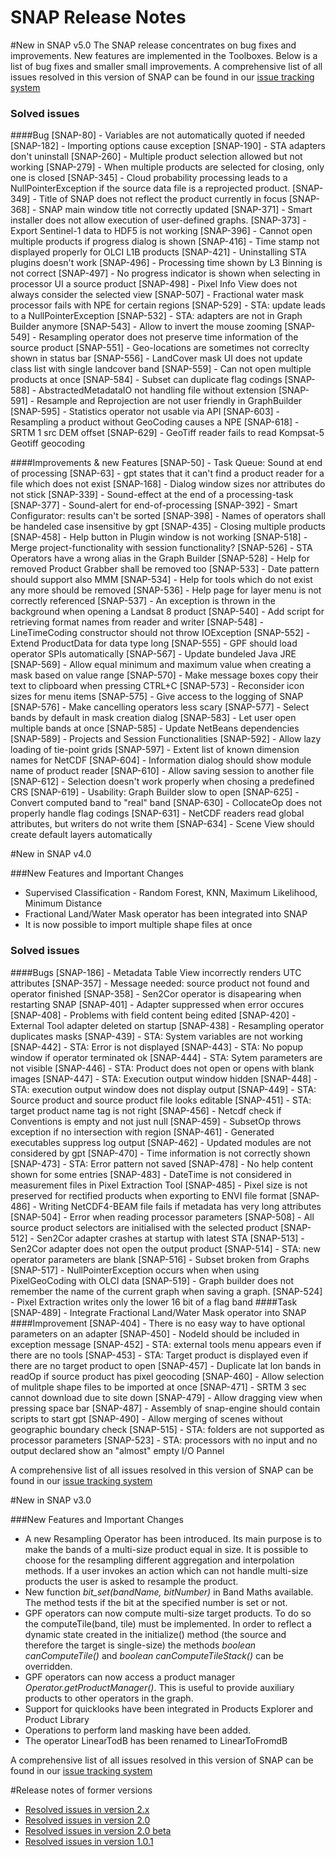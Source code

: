 SNAP Release Notes
==================

#New in SNAP v5.0
The SNAP release concentrates on bug fixes and improvements. New features are implemented in the Toolboxes. 
Below is a list of bug fixes and smaller small improvements. A comprehensive list of all issues resolved in this version of SNAP can be found in our 
[issue tracking system](https://senbox.atlassian.net/secure/ReleaseNote.jspa?projectId=10100&version=11503)

### Solved issues
####Bug
    [SNAP-80] - Variables are not automatically quoted if needed
    [SNAP-182] - Importing options cause exception
    [SNAP-190] - STA adapters don't uninstall
    [SNAP-260] - Multiple product selection allowed but not working
    [SNAP-279] - When multiple products are selected for closing, only one is closed
    [SNAP-345] - Cloud probability processing leads to a NullPointerException if the source data file is a reprojected product.
    [SNAP-349] - Title of SNAP does not reflect the product currently in focus
    [SNAP-368] - SNAP main window title not correctly updated
    [SNAP-371] - Smart installer does not allow execution of user-defined graphs. 
    [SNAP-373] - Export Sentinel-1 data to HDF5 is not working
    [SNAP-396] - Cannot open multiple products if progress dialog is shown
    [SNAP-416] - Time stamp not displayed properly for OLCI L1B products
    [SNAP-421] - Uninstalling STA plugins doesn't work
    [SNAP-496] - Processing time shown by L3 Binning is not correct
    [SNAP-497] - No progress indicator is shown when selecting in processor UI a source product
    [SNAP-498] - Pixel Info View does not always consider the selected view
    [SNAP-507] - Fractional water mask processor fails with NPE for certain regions
    [SNAP-529] - STA: update leads to a NullPointerException
    [SNAP-532] - STA: adapters are not in Graph Builder anymore
    [SNAP-543] - Allow to invert the mouse zooming
    [SNAP-549] - Resampling operator does not preserve time information of the source product
    [SNAP-551] - Geo-locations are sometimes not correclty shown in status bar
    [SNAP-556] - LandCover mask UI does not update class list with single landcover band
    [SNAP-559] - Can not open multiple products at once
    [SNAP-584] - Subset can duplicate flag codings
    [SNAP-588] - AbstractedMetadataIO not handling file without extension
    [SNAP-591] - Resample and Reprojection are not user friendly in GraphBuilder
    [SNAP-595] - Statistics operator not usable via API
    [SNAP-603] - Resampling a product without GeoCoding causes a NPE
    [SNAP-618] - SRTM 1 src DEM offset
    [SNAP-629] - GeoTiff reader fails to read Kompsat-5 Geotiff geocoding

####Improvements & new Features
    [SNAP-50] - Task Queue: Sound at end of processing
    [SNAP-63] - gpt states that it can't find a product reader for a file which does not exist
    [SNAP-168] - Dialog window sizes nor attributes do not stick
    [SNAP-339] - Sound-effect at the end of a processing-task
    [SNAP-377] - Sound-alert for end-of-processing
    [SNAP-392] - Smart Configurator: results can't be sorted
    [SNAP-398] - Names of operators shall be handeled case insensitive by gpt
    [SNAP-435] - Closing multiple products
    [SNAP-458] - Help button in Plugin window is not working
    [SNAP-518] - Merge project-functionality with session functionality?
    [SNAP-526] - STA Operators have a wrong alias in the Graph Builder
    [SNAP-528] - Help for removed Product Grabber shall be removed too
    [SNAP-533] - Date pattern should support also MMM
    [SNAP-534] - Help for tools which do not exist any more should be removed
    [SNAP-536] - Help page for layer menu is not correctly referenced
    [SNAP-537] - An exception is thrown in the background when opening a Landsat 8 product
    [SNAP-540] - Add script for retrieving format names from reader and writer
    [SNAP-548] - LineTimeCoding constructor should not throw IOException
    [SNAP-552] - Extend ProductData for data type long
    [SNAP-555] - GPF should load operator SPIs automatically
    [SNAP-567] - Update bundeled Java JRE
    [SNAP-569] - Allow equal minimum and maximum value when creating a mask based on value range
    [SNAP-570] - Make message boxes copy their text to clipboard when pressing CTRL+C
    [SNAP-573] - Reconsider icon sizes for menu items
    [SNAP-575] - Give access to the logging of SNAP
    [SNAP-576] - Make cancelling operators less scary
    [SNAP-577] - Select bands by default in mask creation dialog
    [SNAP-583] - Let user open multiple bands at once
    [SNAP-585] - Update NetBeans dependencies
    [SNAP-589] - Projects and Session Functionalities
    [SNAP-592] - Allow lazy loading of tie-point grids
    [SNAP-597] - Extent list of known dimension names for NetCDF
    [SNAP-604] - Information dialog should show module name of product reader
    [SNAP-610] - Allow saving session to another file
    [SNAP-612] - Selection doesn't work properly when chosing a predefined CRS
    [SNAP-619] - Usability: Graph Builder slow to open
    [SNAP-625] - Convert computed band to "real" band
    [SNAP-630] - CollocateOp does not properly handle flag codings
    [SNAP-631] - NetCDF readers read global attributes, but writers do not write them
    [SNAP-634] - Scene View should create default layers automatically

#New in SNAP v4.0

###New Features and Important Changes
* Supervised Classification - Random Forest, KNN, Maximum Likelihood, Minimum Distance
* Fractional Land/Water Mask operator has been integrated into SNAP
* It is now possible to import multiple shape files at once

### Solved issues
####Bugs
    [SNAP-186] - Metadata Table View incorrectly renders UTC attributes
    [SNAP-357] - Message needed: source product not found and operator finished
    [SNAP-358] - Sen2Cor operator is disapearing when restarting SNAP
    [SNAP-401] - Adapter suppressed when error occures
    [SNAP-408] - Problems with field content being edited
    [SNAP-420] - External Tool adapter deleted on startup
    [SNAP-438] - Resampling operator duplicates masks
    [SNAP-439] - STA: System variables are not working
    [SNAP-442] - STA: Error is not displayed
    [SNAP-443] - STA: No popup window if operator terminated ok
    [SNAP-444] - STA: Sytem parameters are not visible
    [SNAP-446] - STA: Product does not open or opens with blank images
    [SNAP-447] - STA: Execution output window hidden
    [SNAP-448] - STA: execution output window does not display output
    [SNAP-449] - STA: Source product and source product file looks editable
    [SNAP-451] - STA: target product name tag is not right
    [SNAP-456] - Netcdf check if Conventions is empty and not just null
    [SNAP-459] - SubsetOp throws exception if no intersection with region
    [SNAP-461] - Generated executables suppress log output
    [SNAP-462] - Updated modules are not considered by gpt
    [SNAP-470] - Time information is not correctly shown
    [SNAP-473] - STA: Error pattern not saved
    [SNAP-478] - No help content shown for some entries
    [SNAP-483] - DateTime is not considered in measurement files in Pixel Extraction Tool
    [SNAP-485] - Pixel size is not preserved for rectified products when exporting to ENVI file format
    [SNAP-486] - Writing NetCDF4-BEAM file fails if metadata has very long attributes
    [SNAP-504] - Error when reading processor parameters
    [SNAP-508] - All source product selectors are initialised with the selected product
    [SNAP-512] - Sen2Cor adapter crashes at startup with latest STA
    [SNAP-513] - Sen2Cor adapter does not open the output product
    [SNAP-514] - STA: new operator parameters are blank
    [SNAP-516] - Subset broken from Graphs
    [SNAP-517] - NullPointerException occurs when when using PixelGeoCoding with OLCI data
    [SNAP-519] - Graph builder does not remember the name of the current graph when saving a graph.
    [SNAP-524] - Pixel Extraction writes only the lower 16 bit of a flag band
####Task
    [SNAP-489] - Integrate Fractional Land/Water Mask operator into SNAP
####Improvement
    [SNAP-404] - There is no easy way to have optional parameters on an adapter
    [SNAP-450] - NodeId should be included in exception message
    [SNAP-452] - STA: external tools menu appears even if there are no tools
    [SNAP-453] - STA: Target product is displayed even if there are no target product to open
    [SNAP-457] - Duplicate lat lon bands in readOp if source product has pixel geocoding
    [SNAP-460] - Allow selection of mulitple shape files to be imported at once
    [SNAP-471] - SRTM 3 sec cannot download due to site down
    [SNAP-479] - Allow dragging view when pressing space bar
    [SNAP-487] - Assembly of snap-engine should contain scripts to start gpt
    [SNAP-490] - Allow merging of scenes without geographic boundary check
    [SNAP-515] - STA: folders are not supported as processor parameters
    [SNAP-523] - STA: processors with no input and no output declared show an "almost" empty I/O Pannel


A comprehensive list of all issues resolved in this version of SNAP can be found in our 
[issue tracking system](https://senbox.atlassian.net/issues/?filter=11700)


#New in SNAP v3.0

###New Features and Important Changes
* A new Resampling Operator has been introduced. Its main purpose is to make the bands of a multi-size 
product equal in size. It is possible to choose for the resampling different aggregation and 
interpolation methods. If a user invokes an action which can not handle multi-size products the user is 
asked to resample the product.   
* New function *bit_set(bandName, bitNumber)* in Band Maths available. The method tests if the bit at 
the specified number is set or not.
* GPF operators can now compute multi-size target products. To do so the computeTile(band, tile) must 
be implemented. In order to reflect a dynamic state created in the initialize() method (the source 
and therefore the target is single-size) the methods *boolean canComputeTile()* and 
*boolean canComputeTileStack()* can be overridden.
* GPF operators can now access a product manager *Operator.getProductManager()*. This is useful to 
provide auxiliary products to other operators in the graph. 
* Support for quicklooks have been integrated in Products Explorer and Product Library
* Operations to perform land masking have been added.
* The operator LinearTodB has been renamed to LinearToFromdB

A comprehensive list of all issues resolved in this version of SNAP can be found in our 
[issue tracking system](https://senbox.atlassian.net/issues/?filter=11500)

#Release notes of former versions

* [Resolved issues in version 2.x](https://senbox.atlassian.net/issues/?filter=11501)
* [Resolved issues in version 2.0](https://senbox.atlassian.net/issues/?filter=11502)
* [Resolved issues in version 2.0 beta](https://senbox.atlassian.net/issues/?filter=11503)
* [Resolved issues in version 1.0.1](https://senbox.atlassian.net/issues/?filter=11504)


